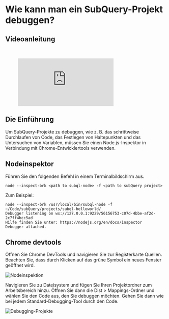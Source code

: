 # Wie kann man ein SubQuery-Projekt debuggen?

## Videoanleitung

<br/>
<figure class="video_container">
  <iframe src="https://www.youtube.com/embed/6NlaO-YN2q4" frameborder="0" allowfullscreen="true"></iframe>
</figure>

## Die Einführung

Um SubQuery-Projekte zu debuggen, wie z. B. das schrittweise Durchlaufen von Code, das Festlegen von Haltepunkten und das Untersuchen von Variablen, müssen Sie einen Node.js-Inspektor in Verbindung mit Chrome-Entwicklertools verwenden.

## Nodeinspektor

Führen Sie den folgenden Befehl in einem Terminalbildschirm aus.

```shell
node --inspect-brk <path to subql-node> -f <path to subQuery project>
```

Zum Beispiel:
```shell
node --inspect-brk /usr/local/bin/subql-node -f ~/Code/subQuery/projects/subql-helloworld/
Debugger listening on ws://127.0.0.1:9229/56156753-c07d-4bbe-af2d-2c7ff4bcc5ad
Hilfe finden Sie unter: https://nodejs.org/en/docs/inspector
Debugger attached.
```

## Chrome devtools

Öffnen Sie Chrome DevTools und navigieren Sie zur Registerkarte Quellen. Beachten Sie, dass durch Klicken auf das grüne Symbol ein neues Fenster geöffnet wird.

![Nodeinspektion](/assets/img/node_inspect.png)

Navigieren Sie zu Dateisystem und fügen Sie Ihren Projektordner zum Arbeitsbereich hinzu. Öffnen Sie dann die Dist > Mappings-Ordner und wählen Sie den Code aus, den Sie debuggen möchten. Gehen Sie dann wie bei jedem Standard-Debugging-Tool durch den Code.

![Debugging-Projekte](/assets/img/debugging_projects.png)

